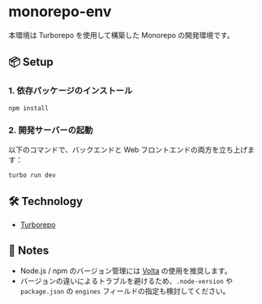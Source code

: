 # monorepo-env

本環境は Turborepo を使用して構築した Monorepo の開発環境です。

## 📦 Setup

### 1. 依存パッケージのインストール

```bash
npm install
```

### 2. 開発サーバーの起動

以下のコマンドで、バックエンドと Web フロントエンドの両方を立ち上げます：

```bash
turbo run dev
```

## 🛠 Technology

- [Turborepo](https://turbo.build/repo)

## 📝 Notes

- Node.js / npm のバージョン管理には [Volta](https://volta.sh/) の使用を推奨します。
- バージョンの違いによるトラブルを避けるため、`.node-version` や `package.json` の `engines` フィールドの指定も検討してください。
